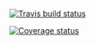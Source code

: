 
[![Travis build status](https://travis-ci.org/adimajo/scoring.svg?branch=master)](https://travis-ci.org/adimajo/scoring)

[![Coverage status](https://codecov.io/gh/adimajo/scoring/branch/master/graph/badge.svg)](https://codecov.io/github/adimajo/scoring?branch=master)
